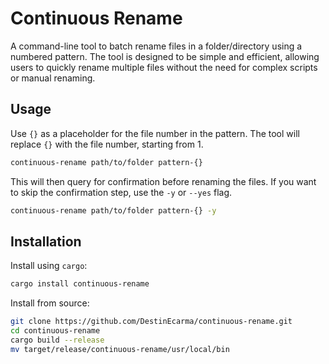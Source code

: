 # Continuous Rename

A command-line tool to batch rename files in a folder/directory using a numbered pattern. The tool is designed to be simple and efficient, allowing users to quickly rename multiple files without the need for complex scripts or manual renaming.

## Usage

Use `{}` as a placeholder for the file number in the pattern. The tool will replace `{}` with the file number, starting from 1.

```sh
continuous-rename path/to/folder pattern-{}
```

This will then query for confirmation before renaming the files. If you want to skip the confirmation step, use the `-y` or `--yes` flag.

```sh
continuous-rename path/to/folder pattern-{} -y
```

## Installation

Install using `cargo`:

```sh
cargo install continuous-rename
```

Install from source:

```sh
git clone https://github.com/DestinEcarma/continuous-rename.git
cd continuous-rename
cargo build --release
mv target/release/continuous-rename/usr/local/bin
```
